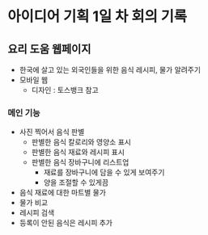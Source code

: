 # 아이디어 기획 1일 차 회의 기록

## 요리 도움 웹페이지
- 한국에 살고 있는 외국인들을 위한 음식 레시피, 물가 알려주기
- 모바일 웹
    - 디자인 : 토스뱅크 참고
    
### 메인 기능

- 사진 찍어서 음식 판별
    - 판별한 음식 칼로리와 영양소 표시
    - 판별한 음식 재료와 레시피 표시
    - 판별한 음식 장바구니에 리스트업
        - 재료를 장바구니에 담을 수 있게 보여주기
        - 양을 조절할 수 있게끔
- 음식 재료에 대한 마트별 물가
- 물가 비교
- 레시피 검색
- 등록이 안된 음식은 레시피 추가
